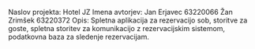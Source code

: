 Naslov projekta: Hotel JZ
Imena avtorjev: Jan Erjavec 63220066 Žan Zrimšek 63220372
Opis: Spletna aplikacija za rezervacijo sob, storitve za goste, spletna storitev za komunikacijo z rezervacijskim sistemom, podatkovna baza za sledenje rezervacijam.
